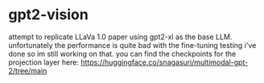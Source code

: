 # gpt2-vision

attempt to replicate LLaVa 1.0 paper using gpt2-xl as the base LLM. unfortunately the performance is quite bad with the fine-tuning testing i've done so im still working on that. you can find 
the checkpoints for the projection layer here: https://huggingface.co/snagasuri/multimodal-gpt-2/tree/main
